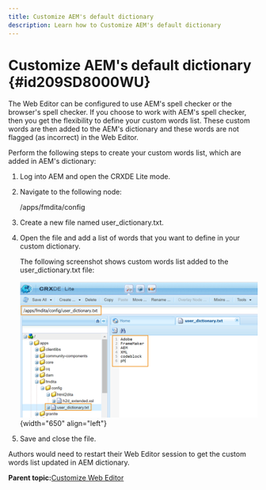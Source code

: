 ```yaml
---
title: Customize AEM's default dictionary
description: Learn how to Customize AEM's default dictionary
---
```


# Customize AEM's default dictionary {#id209SD8000WU}

The Web Editor can be configured to use AEM's spell checker or the browser's spell checker. If you choose to work with AEM's spell checker, then you get the flexibility to define your custom words list. These custom words are then added to the AEM's dictionary and these words are not flagged \(as incorrect\) in the Web Editor.

Perform the following steps to create your custom words list, which are added in AEM's dictionary:

1.  Log into AEM and open the CRXDE Lite mode.

1.  Navigate to the following node:

    /apps/fmdita/config

1.  Create a new file named user\_dictionary.txt.

1.  Open the file and add a list of words that you want to define in your custom dictionary.

    The following screenshot shows custom words list added to the user\_dictionary.txt file:

    ![](assets/custom-words-list-dictionary.png){width="650" align="left"}

1.  Save and close the file.


Authors would need to restart their Web Editor session to get the custom words list updated in AEM dictionary.

**Parent topic:**[Customize Web Editor](conf-web-editor.md)

